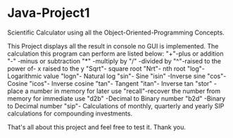 # Java-Project1
Scientific Calculator using all the Object-Oriented-Programming Concepts. 

This Project displays all the result in console no GUI is implemented. 
The calculation this program can perform are listed below:
"+"-plus or addition
"-" -minus or subtraction
"*" -multiply by
"/" -divided by
"^"-raised to the power of- x raised to the y
"Sqrt"- square root
"Nrt"- nth root
"log"- Logarithmic value
"logn"- Natural log
"sin"- Sine
"isin" -Inverse sine
"cos"- Cosine
"icos"- Inverse cosine
"tan"- Tangent
"itan"- Inverse tan
"stor" -place a number in memory for later use
"recall"-recover the number from memory for immediate use
"d2b" -Decimal to Binary number
"b2d" -Binary to Decimal number
"sip"- Calculations of monthly, quarterly and yearly SIP calculations for compounding investments.

That's all about this project and feel free to test it. 
Thank you. 
